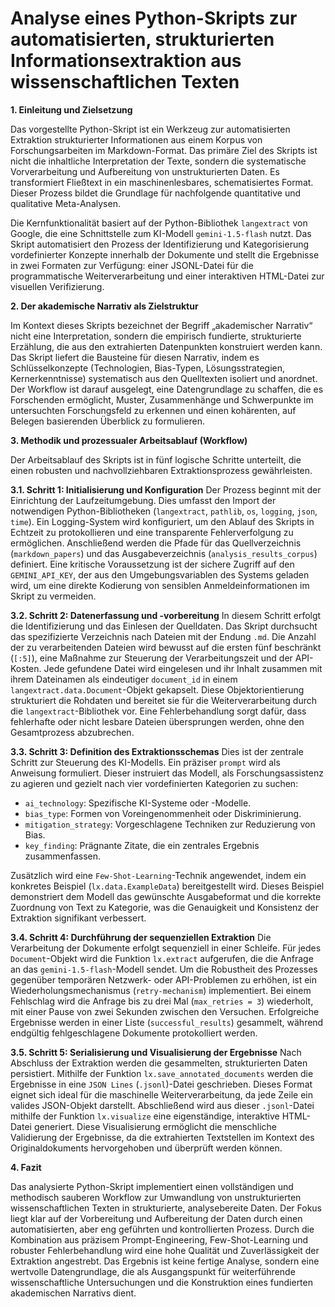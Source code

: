 # **Analyse eines Python-Skripts zur automatisierten, strukturierten Informationsextraktion aus wissenschaftlichen Texten**

**1. Einleitung und Zielsetzung**

Das vorgestellte Python-Skript ist ein Werkzeug zur automatisierten Extraktion strukturierter Informationen aus einem Korpus von Forschungsarbeiten im Markdown-Format. Das primäre Ziel des Skripts ist nicht die inhaltliche Interpretation der Texte, sondern die systematische Vorverarbeitung und Aufbereitung von unstrukturierten Daten. Es transformiert Fließtext in ein maschinenlesbares, schematisiertes Format. Dieser Prozess bildet die Grundlage für nachfolgende quantitative und qualitative Meta-Analysen.

Die Kernfunktionalität basiert auf der Python-Bibliothek `langextract` von Google, die eine Schnittstelle zum KI-Modell `gemini-1.5-flash` nutzt. Das Skript automatisiert den Prozess der Identifizierung und Kategorisierung vordefinierter Konzepte innerhalb der Dokumente und stellt die Ergebnisse in zwei Formaten zur Verfügung: einer JSONL-Datei für die programmatische Weiterverarbeitung und einer interaktiven HTML-Datei zur visuellen Verifizierung.

**2. Der akademische Narrativ als Zielstruktur**

Im Kontext dieses Skripts bezeichnet der Begriff „akademischer Narrativ“ nicht eine Interpretation, sondern die empirisch fundierte, strukturierte Erzählung, die aus den extrahierten Datenpunkten konstruiert werden kann. Das Skript liefert die Bausteine für diesen Narrativ, indem es Schlüsselkonzepte (Technologien, Bias-Typen, Lösungsstrategien, Kernerkenntnisse) systematisch aus den Quelltexten isoliert und anordnet. Der Workflow ist darauf ausgelegt, eine Datengrundlage zu schaffen, die es Forschenden ermöglicht, Muster, Zusammenhänge und Schwerpunkte im untersuchten Forschungsfeld zu erkennen und einen kohärenten, auf Belegen basierenden Überblick zu formulieren.

**3. Methodik und prozessualer Arbeitsablauf (Workflow)**

Der Arbeitsablauf des Skripts ist in fünf logische Schritte unterteilt, die einen robusten und nachvollziehbaren Extraktionsprozess gewährleisten.

**3.1. Schritt 1: Initialisierung und Konfiguration**
Der Prozess beginnt mit der Einrichtung der Laufzeitumgebung. Dies umfasst den Import der notwendigen Python-Bibliotheken (`langextract`, `pathlib`, `os`, `logging`, `json`, `time`). Ein Logging-System wird konfiguriert, um den Ablauf des Skripts in Echtzeit zu protokollieren und eine transparente Fehlerverfolgung zu ermöglichen. Anschließend werden die Pfade für das Quellverzeichnis (`markdown_papers`) und das Ausgabeverzeichnis (`analysis_results_corpus`) definiert. Eine kritische Voraussetzung ist der sichere Zugriff auf den `GEMINI_API_KEY`, der aus den Umgebungsvariablen des Systems geladen wird, um eine direkte Kodierung von sensiblen Anmeldeinformationen im Skript zu vermeiden.

**3.2. Schritt 2: Datenerfassung und -vorbereitung**
In diesem Schritt erfolgt die Identifizierung und das Einlesen der Quelldaten. Das Skript durchsucht das spezifizierte Verzeichnis nach Dateien mit der Endung `.md`. Die Anzahl der zu verarbeitenden Dateien wird bewusst auf die ersten fünf beschränkt (`[:5]`), eine Maßnahme zur Steuerung der Verarbeitungszeit und der API-Kosten. Jede gefundene Datei wird eingelesen und ihr Inhalt zusammen mit ihrem Dateinamen als eindeutiger `document_id` in einem `langextract.data.Document`-Objekt gekapselt. Diese Objektorientierung strukturiert die Rohdaten und bereitet sie für die Weiterverarbeitung durch die `langextract`-Bibliothek vor. Eine Fehlerbehandlung sorgt dafür, dass fehlerhafte oder nicht lesbare Dateien übersprungen werden, ohne den Gesamtprozess abzubrechen.

**3.3. Schritt 3: Definition des Extraktionsschemas**
Dies ist der zentrale Schritt zur Steuerung des KI-Modells. Ein präziser `prompt` wird als Anweisung formuliert. Dieser instruiert das Modell, als Forschungsassistenz zu agieren und gezielt nach vier vordefinierten Kategorien zu suchen:
* `ai_technology`: Spezifische KI-Systeme oder -Modelle.
* `bias_type`: Formen von Voreingenommenheit oder Diskriminierung.
* `mitigation_strategy`: Vorgeschlagene Techniken zur Reduzierung von Bias.
* `key_finding`: Prägnante Zitate, die ein zentrales Ergebnis zusammenfassen.

Zusätzlich wird eine `Few-Shot-Learning`-Technik angewendet, indem ein konkretes Beispiel (`lx.data.ExampleData`) bereitgestellt wird. Dieses Beispiel demonstriert dem Modell das gewünschte Ausgabeformat und die korrekte Zuordnung von Text zu Kategorie, was die Genauigkeit und Konsistenz der Extraktion signifikant verbessert.

**3.4. Schritt 4: Durchführung der sequenziellen Extraktion**
Die Verarbeitung der Dokumente erfolgt sequenziell in einer Schleife. Für jedes `Document`-Objekt wird die Funktion `lx.extract` aufgerufen, die die Anfrage an das `gemini-1.5-flash`-Modell sendet. Um die Robustheit des Prozesses gegenüber temporären Netzwerk- oder API-Problemen zu erhöhen, ist ein Wiederholungsmechanismus (`retry-mechanism`) implementiert. Bei einem Fehlschlag wird die Anfrage bis zu drei Mal (`max_retries = 3`) wiederholt, mit einer Pause von zwei Sekunden zwischen den Versuchen. Erfolgreiche Ergebnisse werden in einer Liste (`successful_results`) gesammelt, während endgültig fehlgeschlagene Dokumente protokolliert werden.

**3.5. Schritt 5: Serialisierung und Visualisierung der Ergebnisse**
Nach Abschluss der Extraktion werden die gesammelten, strukturierten Daten persistiert. Mithilfe der Funktion `lx.save_annotated_documents` werden die Ergebnisse in eine `JSON Lines` (`.jsonl`)-Datei geschrieben. Dieses Format eignet sich ideal für die maschinelle Weiterverarbeitung, da jede Zeile ein valides JSON-Objekt darstellt.
Abschließend wird aus dieser `.jsonl`-Datei mithilfe der Funktion `lx.visualize` eine eigenständige, interaktive HTML-Datei generiert. Diese Visualisierung ermöglicht die menschliche Validierung der Ergebnisse, da die extrahierten Textstellen im Kontext des Originaldokuments hervorgehoben und überprüft werden können.

**4. Fazit**

Das analysierte Python-Skript implementiert einen vollständigen und methodisch sauberen Workflow zur Umwandlung von unstrukturierten wissenschaftlichen Texten in strukturierte, analysebereite Daten. Der Fokus liegt klar auf der Vorbereitung und Aufbereitung der Daten durch einen automatisierten, aber eng geführten und kontrollierten Prozess. Durch die Kombination aus präzisem Prompt-Engineering, Few-Shot-Learning und robuster Fehlerbehandlung wird eine hohe Qualität und Zuverlässigkeit der Extraktion angestrebt. Das Ergebnis ist keine fertige Analyse, sondern eine wertvolle Datengrundlage, die als Ausgangspunkt für weiterführende wissenschaftliche Untersuchungen und die Konstruktion eines fundierten akademischen Narrativs dient.